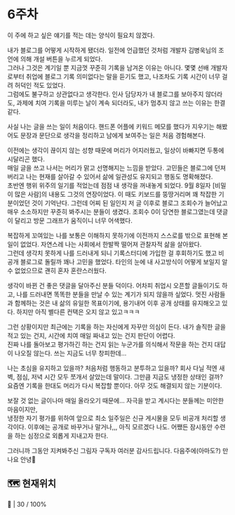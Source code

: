 # 6주차
이 주에 하고 싶은 얘기를 적는 데는 양식이 필요치 않겠다.

내가 블로그를 어떻게 시작하게 됐더라. 일전에 언급했던 것처럼 개발자 김병욱님의 조언에 의해 개설 버튼을 누르게 되었다.<br>
그러나 그것은 계기일 뿐 지금껏 꾸준히 기록을 남겨온 이유는 아니다. 몇몇 선배 개발자로부터 취업에 블로그 기록 의미없다는 말을 듣기도 했고, 나조차도 기록 시간이 너무 걸려 허덕인 적도 있었다.<br> 
그럼에도 불구하고 상관없다고 생각한다. 인사 담당자가 내 블로그를 보아주지 않더라도, 과제에 치여 기록을 미루는 날이 계속 되더라도, 내가 멈추지 않고 쓰는 이유는 한결같다.

사실 나는 글을 쓰는 일이 처음이다. 핸드폰 어플에 키워드 메모를 했다가 지우기는 해봤어도 문장과 문단으로 생각을 정리하고 남에게 보여주는 일은 처음 경험해본다.

이전에는 생각이 끊이지 않는 성향 때문에 머리가 어지러웠고, 일상이 바빠지면 두통에 시달리곤 했다.<br>
매일 글을 쓰고 나서는 머리가 맑고 선명해지는 느낌을 받았다. 고민들은 블로그에 던져버리고 나는 현재를 살아갈 수 있어서 삶에 일관성도 유지되고 행동도 명확해졌다.<br>
초반엔 행위 위주의 일기를 적었는데 점점 내 생각을 꺼내놓게 되었다. 9월 8일자 [비밀이 많은 사람]의 내용도 그것의 연장이었다. 이 때도 키보드를 뚱땅거리며 꽤 착잡한 기분이었던 것이 기억난다.
그런데 어찌 된 일인지 저 글 이후로 블로그 조회수가 늘어났고 매우 소소하지만 꾸준히 봐주시는 분들이 생겼다. 조회수 0이 당연한 블로그였는데 댓글이 달리고 방문 그래프가 움직이니 너무 어색했다. 

복잡하게 꼬여있는 나를 보통은 이해하지 못하기에 이전까지 스스로를 밖으로 표현해 본 일이 없었다. 자연스레 나는 사회에서 한발짝 떨어져 관찰자적 삶을 살아왔다.<br>
그런데 생각치 못하게 나를 드러내게 되니 기록스터디에 가입한 걸 후회하기도 했고 비공개 블로그로 돌릴까 꽤나 고민을 했었다. 타인의 눈에 내 사고방식이 어떻게 보일지 알 수 없었으므로 괜히 혼자 혼란스러웠다.

생각이 바뀐 건 좋은 댓글을 달아주신 분들 덕이다. 어차피 취업시 오픈할 글들이기도 하고, 나를 드러내면 똑똑한 분들을 만날 수 있는 계기가 되지 않을까 싶었다. 멋진 사람들과 함께하는 것은 내 삶의 유일한 목표이기에, 용기내어 이후 공개 상태를 유지해오고 있다. 하지만 아직 별다른 컨택은 오지 않고 있고ㅋㅋㅋ

그런 상황이지만 최근에는 기록을 하는 자신에게 자꾸만 의심이 든다. 내가 솔직한 글을 적고 있는 건지, 시간에 치여 매일 짜내고 있는 건지 판단이 어렵다.<br>
진짜 나를 돌아보고 평가하긴 하는 건지 읽는 누군가를 의식해서 작문을 하는 건지 대답이 나오질 않는다. 쓰는 지금도 너무 창피한데...

나는 초심을 유지하고 있을까? 처음처럼 행동하고 분투하고 있을까? 회사 다닐 적엔 새벽, 점심, 저녁 시간 모두 쪼개서 살았는데 말이다. 그만큼 지금도 냉정한 상태인 걸까?<br>
요즘엔 기록을 한대도 머리가 다시 복잡할 뿐이다. 아무 것도 해결되지 않는 기분이다.

보잘 것 없는 글이나마 매일 올라오기 때문에... 자극을 받고 계시다는 분들께는 미안한 마음이지만,<br>
냉정한 자기 평가를 위하여 앞으로 최소 일주일은 신규 게시물을 모두 비공개 처리할 생각이다. 이후에는 공개로 바꾸거나 말거나,,, 아직 모르겠다 나도. 
어쨌든 잠시동안 수련을 하는 심정으로 외롭게 지내고자 한다. 

그러니까 그동안 지켜봐주신 그림자 구독자 여러분 감사드립니다. 다음주에(아마도?) 만나요 안녕👋

## 🗺️ 현재위치

 🐾 | 30 / 100%


